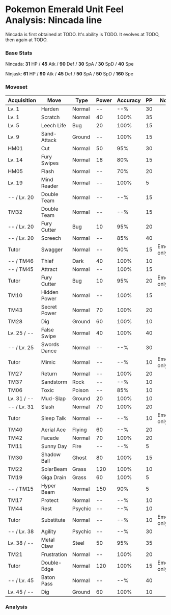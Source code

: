 # Pokemon Emerald Unit Feel Analysis: Nincada line

Nincada is first obtained at TODO. It's ability is TODO. It evolves at TODO, then again at TODO.

### Base Stats

Nincada: **31** HP / **45** Atk / **90** Def / **30** SpA / **30** SpD / **40** Spe

Ninjask: **61** HP / **90** Atk / **45** Def / **50** SpA / **50** SpD / **160** Spe

### Moveset

|Acquisition|Move        |Type   |Power|Accuracy|PP |Notes                    |
|---        |---         |---    |---  |---     |---|---                      |
|Lv. 1      |Harden      |Normal |--   |--%     |30 |                         |
|Lv. 1      |Scratch     |Normal |40   |100%    |35 |                         |
|Lv. 5      |Leech Life  |Bug    |20   |100%    |15 |                         |
|Lv. 9      |Sand-Attack |Ground |--   |100%    |15 |                         |
|HM01       |Cut         |Normal |50   |95%     |30 |                         |
|Lv. 14     |Fury Swipes |Normal |18   |80%     |15 |                         |
|HM05       |Flash       |Normal |--   |70%     |20 |                         |
|Lv. 19     |Mind Reader |Normal |--   |100%    |5  |                         |
|-- / Lv. 20|Double Team |Normal |--   |--%     |15 |                         |
|TM32       |Double Team |Normal |--   |--%     |15 |                         |
|-- / Lv. 20|Fury Cutter |Bug    |10   |95%     |20 |                         |
|-- / Lv. 20|Screech     |Normal |--   |85%     |40 |                         |
|Tutor      |Swagger     |Normal |--   |90%     |15 |Emerald only             |
|-- / TM46  |Thief       |Dark   |40   |100%    |10 |                         |
|-- / TM45  |Attract     |Normal |--   |100%    |15 |                         |
|Tutor      |Fury Cutter |Bug    |10   |95%     |20 |Emerald only             |
|TM10       |Hidden Power|Normal |--   |100%    |15 |                         |
|TM43       |Secret Power|Normal |70   |100%    |20 |                         |
|TM28       |Dig         |Ground |60   |100%    |10 |                         |
|Lv. 25 / --|False Swipe |Normal |40   |100%    |40 |                         |
|-- / Lv. 25|Swords Dance|Normal |--   |--%     |30 |                         |
|Tutor      |Mimic       |Normal |--   |--%     |10 |Emerald only             |
|TM27       |Return      |Normal |--   |100%    |20 |                         |
|TM37       |Sandstorm   |Rock   |--   |--%     |10 |                         |
|TM06       |Toxic       |Poison |--   |85%     |10 |                         |
|Lv. 31 / --|Mud-Slap    |Ground |20   |100%    |10 |                         |
|-- / Lv. 31|Slash       |Normal |70   |100%    |20 |                         |
|Tutor      |Sleep Talk  |Normal |--   |--%     |10 |Emerald only             |
|TM40       |Aerial Ace  |Flying |60   |--%     |20 |                         |
|TM42       |Facade      |Normal |70   |100%    |20 |                         |
|TM11       |Sunny Day   |Fire   |--   |--%     |5  |                         |
|TM30       |Shadow Ball |Ghost  |80   |100%    |15 |                         |
|TM22       |SolarBeam   |Grass  |120  |100%    |10 |                         |
|TM19       |Giga Drain  |Grass  |60   |100%    |5  |                         |
|-- / TM15  |Hyper Beam  |Normal |150  |90%     |5  |                         |
|TM17       |Protect     |Normal |--   |--%     |10 |                         |
|TM44       |Rest        |Psychic|--   |--%     |10 |                         |
|Tutor      |Substitute  |Normal |--   |--%     |10 |Emerald only             |
|-- / Lv. 38|Agility     |Psychic|--   |--%     |30 |                         |
|Lv. 38 / --|Metal Claw  |Steel  |50   |95%     |35 |                         |
|TM21       |Frustration |Normal |--   |100%    |20 |                         |
|Tutor      |Double-Edge |Normal |120  |100%    |15 |Emerald only             |
|-- / Lv. 45|Baton Pass  |Normal |--   |--%     |40 |                         |
|Lv. 45 / --|Dig         |Ground |60   |100%    |10 |                         |

### Analysis